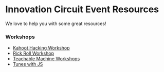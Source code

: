 # Innovation Circuit Event Resources 

We love to help you with some great resources!

### Workshops

* [Kahoot Hacking Workshop](https://github.com/the-innovation-circuit/kahoot)
* [Rick Roll Workshop](/workshops/rick_roll.md)
* [Teachable Machine Workshops](/workshops/teachable.md)
* [Tunes with JS](/workshops/piano.md)